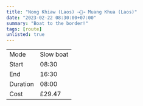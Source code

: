```yaml
---
title: "Nong Khiaw (Laos) ⇢🚢⇢ Muang Khua (Laos)"
date: "2023-02-22 08:30:00+07:00"
summary: "Boat to the border!"
tags: [route]
unlisted: true
---
```


|  |   |
|---|---|
| Mode | Slow boat |
| Start | 08:30  |
| End | 16:30  |
| Duration | 08:00 |
| Cost | £29.47 |